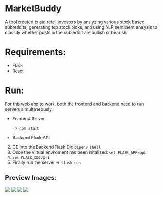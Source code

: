 # MarketBuddy
A tool created to aid retail investors by analyzing various stock based subreddits, generating top stock picks, and using NLP sentiment analysis to classify whether posts in the subreddit are bullish or bearish.



# Requirements:
- Flask 
- React

# Run:
For this web app to work, both the frontend and backend need to run servers simultaneously.

- Frontend Server
   - ```npm start ```


- Backend Flask API
2. CD Into the Backend Flask Dir: ```pipenv shell ```
3. Once the virtual enviroment has been initalized:  ```set FLASK_APP=api```
4. ```set FLASK_DEBUG=1```
6. Finally run the server  -> ```flask run``` 

##  Preview Images:


<p float="left">
  <img src="https://raw.githubusercontent.com/RonanAlmeida/stock-analysis-hackaton/main/design_assets/mbuddy1.png">
<img src="https://raw.githubusercontent.com/RonanAlmeida/stock-analysis-hackaton/main/design_assets/mbuddy2.png">
<img src="https://raw.githubusercontent.com/RonanAlmeida/stock-analysis-hackaton/main/design_assets/mbuddy3.png">
<img src="https://raw.githubusercontent.com/RonanAlmeida/stock-analysis-hackaton/main/design_assets/mbuddy4.png">

 </p>
